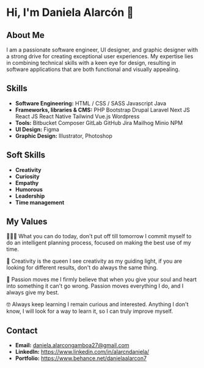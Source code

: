 # Hi, I'm Daniela Alarcón 👋

## About Me

I am a passionate software engineer, UI designer, and graphic designer with a strong drive for creating exceptional user experiences. My expertise lies in combining technical skills with a keen eye for design, resulting in software applications that are both functional and visually appealing.

## Skills

- **Software Engineering:** HTML / CSS / SASS Javascript Java
- **Frameworks, libraries & CMS:** PHP Bootstrap Drupal Laravel Next JS React JS React Native Tailwind Vue.js Wordpress
- **Tools:** Bitbucket Composer GitLab GitHub Jira Mailhog Minio NPM
- **UI Design:** Figma
- **Graphic Design:** Illustrator, Photoshop

## Soft Skills
- **Creativity**
- **Curiosity**
- **Empathy**
- **Humorous**
- **Leadership**
- **Time management**

## My Values

💆🏻‍♀️ What you can do today, don't put off till tomorrow
I commit myself to do an intelligent planning process, focused on making the best use of my time.


🎨 Creativity is the queen
I see creativity as my guiding light, if you are looking for different results, don't do always the same thing.


🥰 Passion moves me
I firmly believe that when you give your soul and heart into something it can't go wrong. Passion moves everything I do, and I always give my best.


🤓 Always keep learning
I remain curious and interested. Anything I don't know, I will look for a way to learn it, so I can truly improve myself.

## Contact

- **Email:** daniela.alarcongamboa27@gmail.com
- **LinkedIn:** https://www.linkedin.com/in/alarcndaniela/
- **Portfolio:** https://www.behance.net/danielaalarcon7
